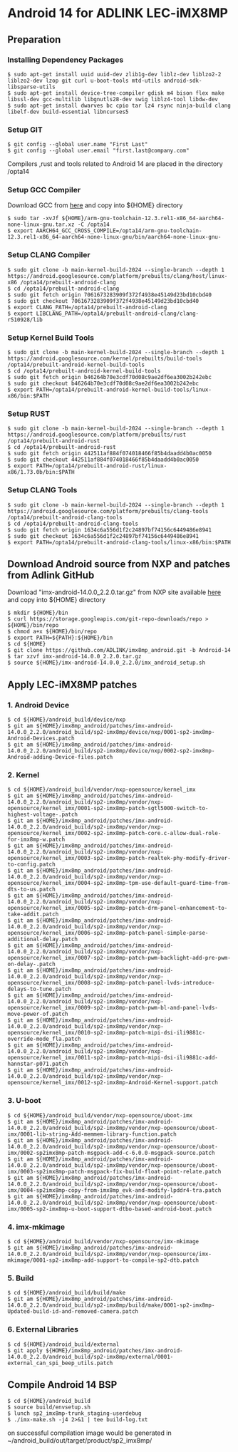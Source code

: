 # Android 14 for ADLINK LEC-iMX8MP

## Preparation

### Installing Dependency Packages
```shell
$ sudo apt-get install uuid uuid-dev zlib1g-dev liblz-dev liblzo2-2 liblzo2-dev lzop git curl u-boot-tools mtd-utils android-sdk-libsparse-utils
$ sudo apt-get install device-tree-compiler gdisk m4 bison flex make libssl-dev gcc-multilib libgnutls28-dev swig liblz4-tool libdw-dev
$ sudo apt-get install dwarves bc cpio tar lz4 rsync ninja-build clang libelf-dev build-essential libncurses5
```

### Setup GIT
```shell
$ git config --global user.name "First Last"
$ git config --global user.email "first.last@company.com"
```

Compilers ,rust and tools related to Android 14 are placed in the directory  /opta14 

### Setup GCC Compiler

Download GCC from [here](https://armkeil.blob.core.windows.net/developer/Files/downloads/gnu/12.3.rel1/binrel/arm-gnu-toolchain-12.3.rel1-x86_64-aarch64-none-linux-gnu.tar.xz) and copy into ${HOME} directory
```shell
$ sudo tar -xvJf ${HOME}/arm-gnu-toolchain-12.3.rel1-x86_64-aarch64-none-linux-gnu.tar.xz -C /opta14
$ export AARCH64_GCC_CROSS_COMPILE=/opta14/arm-gnu-toolchain-12.3.rel1-x86_64-aarch64-none-linux-gnu/bin/aarch64-none-linux-gnu-
```

### Setup CLANG Compiler

```shell
$ sudo git clone -b main-kernel-build-2024 --single-branch --depth 1 https://android.googlesource.com/platform/prebuilts/clang/host/linux-x86 /opta14/prebuilt-android-clang
$ cd /opta14/prebuilt-android-clang
$ sudo git fetch origin 7061673283909f372f4938e45149d23bd10cbd40
$ sudo git checkout 7061673283909f372f4938e45149d23bd10cbd40
$ export CLANG_PATH=/opta14/prebuilt-android-clang
$ export LIBCLANG_PATH=/opta14/prebuilt-android-clang/clang-r510928/lib
```
### Setup Kernel Build Tools

```shell
$ sudo git clone -b main-kernel-build-2024 --single-branch --depth 1 https://android.googlesource.com/kernel/prebuilts/build-tools /opta14/prebuilt-android-kernel-build-tools
$ cd /opta14/prebuilt-android-kernel-build-tools
$ sudo git fetch origin b46264b70e3cdf70d08c9ae2df6ea3002b242ebc
$ sudo git checkout b46264b70e3cdf70d08c9ae2df6ea3002b242ebc
$ export PATH=/opta14/prebuilt-android-kernel-build-tools/linux-x86/bin:$PATH
```
### Setup RUST

```shell
$ sudo git clone -b main-kernel-build-2024 --single-branch --depth 1 https://android.googlesource.com/platform/prebuilts/rust /opta14/prebuilt-android-rust
$ cd /opta14/prebuilt-android-rust
$ sudo git fetch origin 442511af884f074018466f85b4daadd4b0ac0050
$ sudo git checkout 442511af884f074018466f85b4daadd4b0ac0050
$ export PATH=/opta14/prebuilt-android-rust/linux-x86/1.73.0b/bin:$PATH
```
### Setup CLANG Tools

```shell
$ sudo git clone -b main-kernel-build-2024 --single-branch --depth 1 https://android.googlesource.com/platform/prebuilts/clang-tools /opta14/prebuilt-android-clang-tools
$ cd /opta14/prebuilt-android-clang-tools
$ sudo git fetch origin 1634c6a556d1f2c24897bf74156c6449486e8941
$ sudo git checkout 1634c6a556d1f2c24897bf74156c6449486e8941
$ export PATH=/opta14/prebuilt-android-clang-tools/linux-x86/bin:$PATH
```
## Download Android source from NXP and patches from Adlink GitHub
Download "imx-android-14.0.0_2.2.0.tar.gz" from NXP site available [here](https://www.nxp.com/webapp/Download?colCode=14.0.0_2.2.0_ANDROID_SOURCE&appType=license) and copy into ${HOME} directory
```shell
$ mkdir ${HOME}/bin
$ curl https://storage.googleapis.com/git-repo-downloads/repo > ${HOME}/bin/repo
$ chmod a+x ${HOME}/bin/repo
$ export PATH=${PATH}:${HOME}/bin
$ cd ${HOME}
$ git clone https://github.com/ADLINK/imx8mp_android.git -b Android-14
$ tar xzvf imx-android-14.0.0_2.2.0.tar.gz
$ source ${HOME}/imx-android-14.0.0_2.2.0/imx_android_setup.sh
```


## Apply LEC-iMX8MP patches
### 1. Android Device
```shell
$ cd ${HOME}/android_build/device/nxp
$ git am ${HOME}/imx8mp_android/patches/imx-android-14.0.0_2.2.0/android_build/sp2-imx8mp/device/nxp/0001-sp2-imx8mp-Android-Devices.patch
$ git am ${HOME}/imx8mp_android/patches/imx-android-14.0.0_2.2.0/android_build/sp2-imx8mp/device/nxp/0002-sp2-imx8mp-Android-adding-Device-files.patch
```

### 2. Kernel
```shell
$ cd ${HOME}/android_build/vendor/nxp-opensource/kernel_imx
$ git am ${HOME}/imx8mp_android/patches/imx-android-14.0.0_2.2.0/android_build/sp2-imx8mp/vendor/nxp-opensource/kernel_imx/0001-sp2-imx8mp-patch-sgtl5000-switch-to-highest-voltage-.patch
$ git am ${HOME}/imx8mp_android/patches/imx-android-14.0.0_2.2.0/android_build/sp2-imx8mp/vendor/nxp-opensource/kernel_imx/0002-sp2-imx8mp-patch-core.c-allow-dual-role-for-imx8mp-w.patch
$ git am ${HOME}/imx8mp_android/patches/imx-android-14.0.0_2.2.0/android_build/sp2-imx8mp/vendor/nxp-opensource/kernel_imx/0003-sp2-imx8mp-patch-realtek-phy-modify-driver-to-config.patch
$ git am ${HOME}/imx8mp_android/patches/imx-android-14.0.0_2.2.0/android_build/sp2-imx8mp/vendor/nxp-opensource/kernel_imx/0004-sp2-imx8mp-tpm-use-default-guard-time-from-dts-to-us.patch
$ git am ${HOME}/imx8mp_android/patches/imx-android-14.0.0_2.2.0/android_build/sp2-imx8mp/vendor/nxp-opensource/kernel_imx/0005-sp2-imx8mp-patch-drm-panel-enhancement-to-take-addit.patch
$ git am ${HOME}/imx8mp_android/patches/imx-android-14.0.0_2.2.0/android_build/sp2-imx8mp/vendor/nxp-opensource/kernel_imx/0006-sp2-imx8mp-patch-panel-simple-parse-additional-delay.patch
$ git am ${HOME}/imx8mp_android/patches/imx-android-14.0.0_2.2.0/android_build/sp2-imx8mp/vendor/nxp-opensource/kernel_imx/0007-sp2-imx8mp-patch-pwm-backlight-add-pre-pwm-on-delay-.patch
$ git am ${HOME}/imx8mp_android/patches/imx-android-14.0.0_2.2.0/android_build/sp2-imx8mp/vendor/nxp-opensource/kernel_imx/0008-sp2-imx8mp-patch-panel-lvds-introduce-delays-to-tune.patch
$ git am ${HOME}/imx8mp_android/patches/imx-android-14.0.0_2.2.0/android_build/sp2-imx8mp/vendor/nxp-opensource/kernel_imx/0009-sp2-imx8mp-patch-pwm-bl-and-panel-lvds-move-power-of.patch
$ git am ${HOME}/imx8mp_android/patches/imx-android-14.0.0_2.2.0/android_build/sp2-imx8mp/vendor/nxp-opensource/kernel_imx/0010-sp2-imx8mp-patch-mipi-dsi-ili9881c-override-mode_fla.patch
$ git am ${HOME}/imx8mp_android/patches/imx-android-14.0.0_2.2.0/android_build/sp2-imx8mp/vendor/nxp-opensource/kernel_imx/0011-sp2-imx8mp-patch-mipi-dsi-ili9881c-add-hannstar-p071.patch
$ git am ${HOME}/imx8mp_android/patches/imx-android-14.0.0_2.2.0/android_build/sp2-imx8mp/vendor/nxp-opensource/kernel_imx/0012-sp2-imx8mp-Android-Kernel-support.patch
```

### 3. U-boot
```shell
$ cd ${HOME}/android_build/vendor/nxp-opensource/uboot-imx
$ git am ${HOME}/imx8mp_android/patches/imx-android-14.0.0_2.2.0/android_build/sp2-imx8mp/vendor/nxp-opensource/uboot-imx/0001-lib-string-Add-memmem-library-function.patch
$ git am ${HOME}/imx8mp_android/patches/imx-android-14.0.0_2.2.0/android_build/sp2-imx8mp/vendor/nxp-opensource/uboot-imx/0002-sp2imx8mp-patch-msgpack-add-c-6.0.0-msgpack-source.patch
$ git am ${HOME}/imx8mp_android/patches/imx-android-14.0.0_2.2.0/android_build/sp2-imx8mp/vendor/nxp-opensource/uboot-imx/0003-sp2imx8mp-patch-msgpack-fix-build-float-point-relate.patch
$ git am ${HOME}/imx8mp_android/patches/imx-android-14.0.0_2.2.0/android_build/sp2-imx8mp/vendor/nxp-opensource/uboot-imx/0004-sp2imx8mp-copy-from-imx8mp_evk-and-modify-lpddr4-tra.patch
$ git am ${HOME}/imx8mp_android/patches/imx-android-14.0.0_2.2.0/android_build/sp2-imx8mp/vendor/nxp-opensource/uboot-imx/0005-sp2-imx8mp-u-boot-support-dtbo-based-android-boot.patch
```

### 4. imx-mkimage
```shell
$ cd ${HOME}/android_build/vendor/nxp-opensource/imx-mkimage
$ git am ${HOME}/imx8mp_android/patches/imx-android-14.0.0_2.2.0/android_build/sp2-imx8mp/vendor/nxp-opensource/imx-mkimage/0001-sp2-imx8mp-add-support-to-compile-sp2-dtb.patch
```

### 5. Build
```shell
$ cd ${HOME}/android_build/build/make
$ git am ${HOME}/imx8mp_android/patches/imx-android-14.0.0_2.2.0/android_build/sp2-imx8mp/build/make/0001-sp2-imx8mp-Updated-build-id-and-removed-camera.patch
```

### 6. External Libraries
```shell
$ cd ${HOME}/android_build/external
$ git apply ${HOME}/imx8mp_android/patches/imx-android-14.0.0_2.2.0/android_build/sp2-imx8mp/external/0001-external_can_spi_beep_utils.patch
```

Compile Android 14 BSP
------------------------------
```shell
$ cd ${HOME}/android_build
$ source build/envsetup.sh
$ lunch sp2_imx8mp-trunk_staging-userdebug
$ ./imx-make.sh -j4 2>&1 | tee build-log.txt
```

on successful compilation image would be generated in ~/android_build/out/target/product/sp2_imx8mp/
